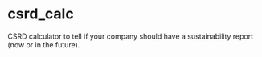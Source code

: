 # csrd_calc

CSRD calculator to tell if your company should have a sustainability report (now or in the future).
